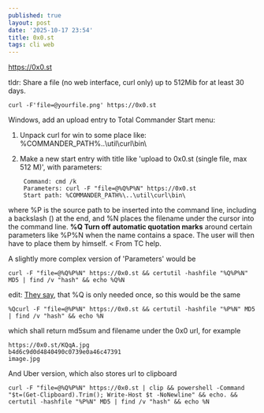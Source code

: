 ```yaml
---
published: true
layout: post
date: '2025-10-17 23:54'
title: 0x0.st
tags: cli web 
---
```

<https://0x0.st>  

tldr: Share a file (no web interface, curl only) up to 512Mib for at least 30 days.

    curl -F'file=@yourfile.png' https://0x0.st

Windows, add an upload entry to Total Commander Start menu:

1. Unpack curl for win to some place like: %COMMANDER_PATH%\..\util\curl\bin\  
2. Make a new start entry with title like 'upload to 0x0.st (single file, max 512 M)', with parameters: 

        Command: cmd /k
        Parameters: curl -F "file=@%Q%P%N" https://0x0.st
        Start path: %COMMANDER_PATH%\..\util\curl\bin\

where %P is the source path to be inserted into the command line, including a backslash (\) at the end, and %N places the filename under the cursor into the command line. __%Q Turn off automatic quotation marks__ around certain parameters like %P%N when the name contains a space. The user will then have to place them by himself. < From TC help.

A slightly more complex version of 'Parameters' would be

    curl -F "file=@%Q%P%N" https://0x0.st && certutil -hashfile "%Q%P%N" MD5 | find /v "hash" && echo %Q%N

edit: [They say](https://www.ghisler.ch/board/viewtopic.php?p=476520#p476520), that %Q is only needed once, so this would be the same

    %Qcurl -F "file=@%P%N" https://0x0.st && certutil -hashfile "%P%N" MD5 | find /v "hash" && echo %N

which shall return md5sum and filename under the 0x0 url, for example

    https://0x0.st/KQqA.jpg
    b4d6c9d0d4840490c0739e0a46c47391
    image.jpg

And Uber version, which also stores url to clipboard

    curl -F "file=@%Q%P%N" https://0x0.st | clip && powershell -Command "$t=(Get-Clipboard).Trim(); Write-Host $t -NoNewline" && echo. && certutil -hashfile "%P%N" MD5 | find /v "hash" && echo %N